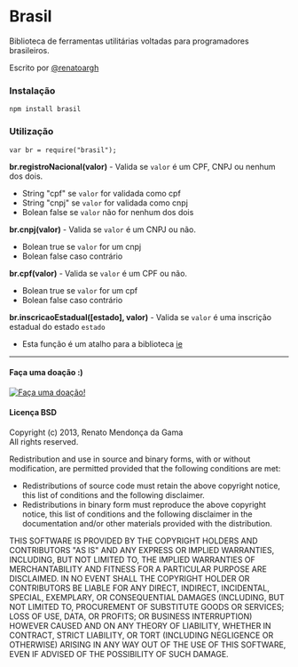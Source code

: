 Brasil
======

Biblioteca de ferramentas utilitárias voltadas para programadores brasileiros.

Escrito por [@renatoargh](http://www.github.com/renatoargh "Renato Gama")

### Instalação

    npm install brasil
    
### Utilização

    var br = require("brasil");
    
**br.registroNacional(valor)** - Valida se `valor` é um CPF, CNPJ ou nenhum dos dois. 

- String "cpf" se `valor` for validada como cpf
- String "cnpj" se `valor` for validada como cnpj
- Bolean false se `valor` não for nenhum dos dois
    
**br.cnpj(valor)** - Valida se `valor` é um CNPJ ou não. 

- Bolean true se `valor` for um cnpj
- Bolean false caso contrário

**br.cpf(valor)** - Valida se `valor` é um CPF ou não. 

- Bolean true se `valor` for um cpf
- Bolean false caso contrário

**br.inscricaoEstadual([estado], valor)** - Valida se `valor` é uma inscrição estadual do estado `estado`

- Esta função é um atalho para a biblioteca [ie](https://github.com/gammasoft/ie "Biblioteca de validação de inscrições estaduais para node.js")
 
-----------------------------------------

#### Faça uma doação :)
[![Faça uma doação!](https://www.paypalobjects.com/pt_BR/BR/i/btn/btn_donateCC_LG.gif)](https://www.paypal.com/br/cgi-bin/webscr?cmd=_flow&SESSION=qNGRiSLjATOZ2vcKDXVkTmXi5nz5yqBQNI2wQ-qmHQ4wtKUIIg9Px9HR3QG&dispatch=5885d80a13c0db1f8e263663d3faee8d14f86393d55a810282b64afed84968ec)

#### Licença BSD

Copyright (c) 2013, Renato Mendonça da Gama  
All rights reserved.

Redistribution and use in source and binary forms, with or without modification, are permitted provided that the following conditions are met:

- Redistributions of source code must retain the above copyright notice, this list of conditions and the following disclaimer. 
- Redistributions in binary form must reproduce the above copyright notice, this list of conditions and the following disclaimer in the documentation and/or other materials provided with the distribution. 

THIS SOFTWARE IS PROVIDED BY THE COPYRIGHT HOLDERS AND CONTRIBUTORS "AS IS" AND ANY EXPRESS OR IMPLIED WARRANTIES, INCLUDING, BUT NOT LIMITED TO, THE IMPLIED WARRANTIES OF MERCHANTABILITY AND FITNESS FOR A PARTICULAR PURPOSE ARE DISCLAIMED. IN NO EVENT SHALL THE COPYRIGHT HOLDER OR CONTRIBUTORS BE LIABLE FOR ANY DIRECT, INDIRECT, INCIDENTAL, SPECIAL, EXEMPLARY, OR CONSEQUENTIAL DAMAGES (INCLUDING, BUT NOT LIMITED TO, PROCUREMENT OF SUBSTITUTE GOODS OR SERVICES; LOSS OF USE, DATA, OR PROFITS; OR BUSINESS INTERRUPTION) HOWEVER CAUSED AND ON ANY THEORY OF LIABILITY, WHETHER IN CONTRACT, STRICT LIABILITY, OR TORT (INCLUDING NEGLIGENCE OR OTHERWISE) ARISING IN ANY WAY OUT OF THE USE OF THIS SOFTWARE, EVEN IF ADVISED OF THE POSSIBILITY OF SUCH DAMAGE.
